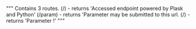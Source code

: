 """
Contains 3 routes.
(/) - returns 'Accessed endpoint powered by Plask and Python'
(/param) - returns 'Parameter may be submitted to this url.
(/<name>) - returns 'Parameter <name>!'
"""
